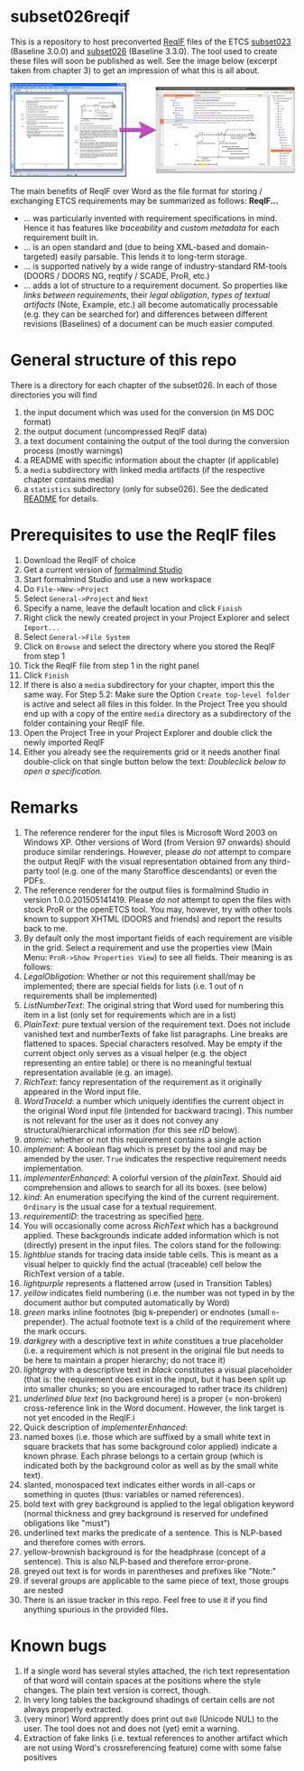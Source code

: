 subset026reqif
==============

This is a repository to host preconverted [ReqIF](http://www.omg.org/spec/ReqIF/) files of the ETCS [subset023](http://www.era.europa.eu/Document-Register/Pages/New-Annex-A-for-ETCS-Baseline-3-and-GSM-R-Baseline-0.aspx) (Baseline 3.0.0) and [subset026](http://www.era.europa.eu/Document-Register/Pages/New-Annex-A-for-ETCS-Baseline-3-and-GSM-R-Baseline-0.aspx) (Baseline 3.3.0). The tool used to create these files will soon be published as well.
See the image below (excerpt taken from chapter 3) to get an impression of what this is all about.

![Visualization of tool input and output](/conversion_visualized.png?raw=true "Original *.doc and generated *.reqif")


The main benefits of ReqIF over Word as the file format for storing / exchanging ETCS requirements may be summarized as follows: **ReqIF...**

* ... was particularly invented with requirement specifications in mind. Hence it has features like *traceability* and *custom metadata* for each requirement built in.
* ... is an open standard and (due to being XML-based and domain-targeted) easily parsable. This lends it to long-term storage.
* ... is supported natively by a wide range of industry-standard RM-tools (DOORS / DOORS NG, reqtify / SCADE, ProR, etc.)
* ... adds a lot of structure to a requirement document. So properties like *links between requirements*, their *legal obligation*, *types of textual artifacts* (Note, Example, etc.) all become automatically processable (e.g. they can be searched for) and differences between different revisions (Baselines) of a document can be much easier computed.


# General structure of this repo

There is a directory for each chapter of the subset026. In each of those directories you will find

1. the input document which was used for the conversion (in MS DOC format)
2. the output document (uncompressed ReqIF data)
3. a text document containing the output of the tool during the conversion process (mostly warnings)
4. a README with specific information about the chapter (if applicable)
5. a `media` subdirectory with linked media artifacts (if the respective chapter contains media)
6. a `statistics` subdirectory (only for subse026). See the dedicated [README](/subset026/README.md) for details.

# Prerequisites to use the ReqIF files

1. Download the ReqIF of choice
2. Get a current version of [formalmind Studio](http://formalmind.com/studio)
3. Start formalmind Studio and use a new workspace
4. Do `File->New->Project`
 1. Select `General->Project` and `Next`
 2. Specify a name, leave the default location and click `Finish`
5. Right click the newly created project in your Project Explorer and select `Import...`
 1. Select `General->File System`
 2. Click on `Browse` and select the directory where you stored the ReqIF from step 1
 3. Tick the ReqIF file from step 1 in the right panel
 4. Click `Finish`
6. If there is also a `media` subdirectory for your chapter, import this the same way. For Step 5.2: Make sure the Option `Create top-level folder` is active and select all files in this folder. In the Project Tree you should end up with a copy of the entire `media` directory as a subdirectory of the folder containing your ReqIF file.
7. Open the Project Tree in your Project Explorer and double click the newly imported ReqIF
 1. Either you already see the requirements grid or it needs another final double-click on that single button below the text: *Doubleclick below to open a specification.*


# Remarks

1. The reference renderer for the input files is Microsoft Word 2003 on Windows XP. Other versions of Word (from Version 97 onwards) should produce similar renderings. However, please *do not* attempt to compare the output ReqIF with the visual representation obtained from any third-party tool (e.g. one of the many Staroffice descendants) or even the PDFs.
2. The reference renderer for the output files is formalmind Studio in version 1.0.0.201505141419. Please *do not* attempt to open the files with stock ProR or the openETCS tool. You may, however, try with other tools known to support XHTML (DOORS and friends) and report the results back to me.
3. By default only the most important fields of each requirement are visible in the grid. Select a requirement and use the properties view (Main Menu: `ProR->Show Properties View`) to see all fields. Their meaning is as follows:
 1. *LegalObligation*: Whether or not this requirement shall/may be implemented; there are special fields for lists (i.e. 1 out of n requirements shall be implemented)
 2. *ListNumberText*: The original string that Word used for numbering this item in a list (only set for requirements which are in a list)
 3. *PlainText*: pure textual version of the requirement text. Does not include vanished text and numberTexts of fake list paragraphs. Line breaks are flattened to spaces. Special characters resolved. May be empty if the current object only serves as a visual helper (e.g. the object representing an entire table) or there is no meaningful textual representation available (e.g. an image).
 4. *RichText*: fancy representation of the requirement as it originally appeared in the Word input file.
 5. *WordTraceId*: a number which uniquely identifies the current object in the original Word input file (intended for backward tracing). This number is not relevant for the user as it does not convey any structural/hierarchical information (for this see *rID* below).
 6. *atomic*: whether or not this requirement contains a single action
 7. *implement*: A boolean flag which is preset by the tool and may be amended by the user. `True` indicates the respective requirement needs implementation.
 8. *implementerEnhanced*: A colorful version of the *plainText*. Should aid comprehension and allows to search for all its boxes. (see below)
 9. *kind*: An enumeration specifying the kind of the current requirement. `Ordinary` is the usual case for a textual requirement.
 10. *requirementID*: the tracestring as specified [here](https://github.com/openETCS/toolchain/issues/437).
4. You will occasionally come across *RichText* which has a background applied. These backgrounds indicate added information which is not (directly) present in the input files. The colors stand for the following:
 1. *lightblue* stands for tracing data inside table cells. This is meant as a visual helper to quickly find the actual (traceable) cell below the RichText version of a table.
 2. *lightpurple* represents a flattened arrow (used in Transition Tables)
 3. *yellow* indicates field numbering (i.e. the number was not typed in by the document author but computed automatically by Word)
 4. *green* marks inline footnotes (big `N`-prepender) or endnotes (small `n`-prepender). The actual footnote text is a child of the requirement where the mark occurs.
 5. *darkgrey* with a descriptive text in *white* constitues a true placeholder (i.e. a requirement which is not present in the original file but needs to be here to maintain a proper hierarchy; do not trace it)
 6. *lightgray* with a descriptive text in *black* constitutes a visual placeholder (that is: the requirement does exist in the input, but it has been split up into smaller chunks; so you are encouraged to rather trace its children)
 7. *underlined blue text* (no background here) is a proper (= non-broken) cross-reference link in the Word document. However, the link target is not yet encoded in the ReqIF.i
5. Quick description of *implementerEnhanced*:
 1. named boxes (i.e. those which are suffixed by a small white text in square brackets that has some background color applied) indicate a known phrase. Each phrase belongs to a certain group (which is indicated both by the background color as well as by the small white text).
 2. slanted, monospaced text indicates either words in all-caps or something in quotes (thus: variables or named references).
 3. bold text with grey background is applied to the legal obligation keyword (normal thickness and grey background is reserved for undefined obligations like "must")
 4. underlined text marks the predicate of a sentence. This is NLP-based and therefore comes with errors.
 5. yellow-brownish background is for the headphrase (concept of a sentence). This is also NLP-based and therefore error-prone.
 6. greyed out text is for words in parentheses and prefixes like "Note:"
 7. if several groups are applicable to the same piece of text, those groups are nested
6. There is an issue tracker in this repo. Feel free to use it if you find anything spurious in the provided files.


# Known bugs

1. If a single word has several styles attached, the rich text representation of that word will contain spaces at the positions where the style changes. The plain text version is correct, though.
2. In very long tables the background shadings of certain cells are not always properly extracted.
3. (very minor) Word apprently does print out `0x0` (Unicode NUL) to the user. The tool does not and does not (yet) emit a warning.
4. Extraction of fake links (i.e. textual references to another artifact which are not using Word's crossreferencing feature) come with some false positives
